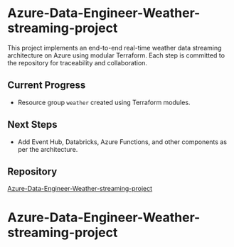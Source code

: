 # Azure-Data-Engineer-Weather-streaming-project

This project implements an end-to-end real-time weather data streaming architecture on Azure using modular Terraform. Each step is committed to the repository for traceability and collaboration.

## Current Progress
- Resource group `weather` created using Terraform modules.

## Next Steps
- Add Event Hub, Databricks, Azure Functions, and other components as per the architecture.

## Repository
[Azure-Data-Engineer-Weather-streaming-project](https://github.com/Sofoniasm/Azure-Data-Engineer-Weather-streaming-project)
# Azure-Data-Engineer-Weather-streaming-project
